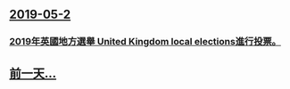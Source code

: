 ## [2019-05-2](/zh/news/2019/05/2/index.md)

### [2019年英國地方選舉 United Kingdom local elections進行投票。 ](/zh/news/2019/05/2/2019年英國地方選舉-United-Kingdom-local-elections進行投票.md)
## [前一天...](/zh/news/2019/05/1/index.md)

